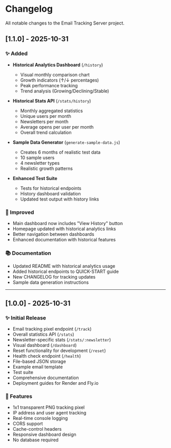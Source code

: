 # Changelog

All notable changes to the Email Tracking Server project.

## [1.1.0] - 2025-10-31

### ✨ Added
- **Historical Analytics Dashboard** (`/history`)
  - Visual monthly comparison chart
  - Growth indicators (↑/↓ percentages)
  - Peak performance tracking
  - Trend analysis (Growing/Declining/Stable)
  
- **Historical Stats API** (`/stats/history`)
  - Monthly aggregated statistics
  - Unique users per month
  - Newsletters per month
  - Average opens per user per month
  - Overall trend calculation
  
- **Sample Data Generator** (`generate-sample-data.js`)
  - Creates 6 months of realistic test data
  - 10 sample users
  - 4 newsletter types
  - Realistic growth patterns
  
- **Enhanced Test Suite**
  - Tests for historical endpoints
  - History dashboard validation
  - Updated test output with history links

### 🎨 Improved
- Main dashboard now includes "View History" button
- Homepage updated with historical analytics links
- Better navigation between dashboards
- Enhanced documentation with historical features

### 📚 Documentation
- Updated README with historical analytics usage
- Added historical endpoints to QUICK-START guide
- New CHANGELOG for tracking updates
- Sample data generation instructions

---

## [1.0.0] - 2025-10-31

### ✨ Initial Release
- Email tracking pixel endpoint (`/track`)
- Overall statistics API (`/stats`)
- Newsletter-specific stats (`/stats/:newsletter`)
- Visual dashboard (`/dashboard`)
- Reset functionality for development (`/reset`)
- Health check endpoint (`/health`)
- File-based JSON storage
- Example email template
- Test suite
- Comprehensive documentation
- Deployment guides for Render and Fly.io

### 🎯 Features
- 1x1 transparent PNG tracking pixel
- IP address and user agent tracking
- Real-time console logging
- CORS support
- Cache-control headers
- Responsive dashboard design
- No database required

